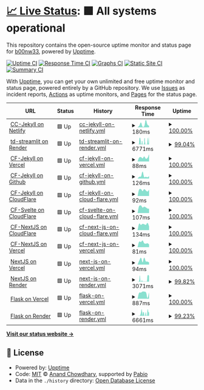 # [📈 Live Status](https://demo.upptime.js.org): <!--live status--> **🟩 All systems operational**

This repository contains the open-source uptime monitor and status page for [b00nw33](https://demo.upptime.js.org), powered by [Upptime](https://github.com/upptime/upptime).

[![Uptime CI](https://github.com/b00nw33/upptime/workflows/Uptime%20CI/badge.svg)](https://github.com/b00nw33/upptime/actions?query=workflow%3A%22Uptime+CI%22)
[![Response Time CI](https://github.com/b00nw33/upptime/workflows/Response%20Time%20CI/badge.svg)](https://github.com/b00nw33/upptime/actions?query=workflow%3A%22Response+Time+CI%22)
[![Graphs CI](https://github.com/b00nw33/upptime/workflows/Graphs%20CI/badge.svg)](https://github.com/b00nw33/upptime/actions?query=workflow%3A%22Graphs+CI%22)
[![Static Site CI](https://github.com/b00nw33/upptime/workflows/Static%20Site%20CI/badge.svg)](https://github.com/b00nw33/upptime/actions?query=workflow%3A%22Static+Site+CI%22)
[![Summary CI](https://github.com/b00nw33/upptime/workflows/Summary%20CI/badge.svg)](https://github.com/b00nw33/upptime/actions?query=workflow%3A%22Summary+CI%22)

With [Upptime](https://upptime.js.org), you can get your own unlimited and free uptime monitor and status page, powered entirely by a GitHub repository. We use [Issues](https://github.com/b00nw33/upptime/issues) as incident reports, [Actions](https://github.com/b00nw33/upptime/actions) as uptime monitors, and [Pages](https://demo.upptime.js.org) for the status page.

<!--start: status pages-->
<!-- This summary is generated by Upptime (https://github.com/upptime/upptime) -->
<!-- Do not edit this manually, your changes will be overwritten -->
<!-- prettier-ignore -->
| URL | Status | History | Response Time | Uptime |
| --- | ------ | ------- | ------------- | ------ |
| <img alt="" src="https://icons.duckduckgo.com/ip3/cc-jekyll.netlify.app.ico" height="13"> [CC-Jekyll on Netlify](https://cc-jekyll.netlify.app) | 🟩 Up | [cc-jekyll-on-netlify.yml](https://github.com/b00nw33/upptime/commits/HEAD/history/cc-jekyll-on-netlify.yml) | <details><summary><img alt="Response time graph" src="./graphs/cc-jekyll-on-netlify/response-time-week.png" height="20"> 180ms</summary><br><a href="https://demo.upptime.js.org/history/cc-jekyll-on-netlify"><img alt="Response time 143" src="https://img.shields.io/endpoint?url=https%3A%2F%2Fraw.githubusercontent.com%2Fb00nw33%2Fupptime%2FHEAD%2Fapi%2Fcc-jekyll-on-netlify%2Fresponse-time.json"></a><br><a href="https://demo.upptime.js.org/history/cc-jekyll-on-netlify"><img alt="24-hour response time 96" src="https://img.shields.io/endpoint?url=https%3A%2F%2Fraw.githubusercontent.com%2Fb00nw33%2Fupptime%2FHEAD%2Fapi%2Fcc-jekyll-on-netlify%2Fresponse-time-day.json"></a><br><a href="https://demo.upptime.js.org/history/cc-jekyll-on-netlify"><img alt="7-day response time 180" src="https://img.shields.io/endpoint?url=https%3A%2F%2Fraw.githubusercontent.com%2Fb00nw33%2Fupptime%2FHEAD%2Fapi%2Fcc-jekyll-on-netlify%2Fresponse-time-week.json"></a><br><a href="https://demo.upptime.js.org/history/cc-jekyll-on-netlify"><img alt="30-day response time 143" src="https://img.shields.io/endpoint?url=https%3A%2F%2Fraw.githubusercontent.com%2Fb00nw33%2Fupptime%2FHEAD%2Fapi%2Fcc-jekyll-on-netlify%2Fresponse-time-month.json"></a><br><a href="https://demo.upptime.js.org/history/cc-jekyll-on-netlify"><img alt="1-year response time 143" src="https://img.shields.io/endpoint?url=https%3A%2F%2Fraw.githubusercontent.com%2Fb00nw33%2Fupptime%2FHEAD%2Fapi%2Fcc-jekyll-on-netlify%2Fresponse-time-year.json"></a></details> | <details><summary><a href="https://demo.upptime.js.org/history/cc-jekyll-on-netlify">100.00%</a></summary><a href="https://demo.upptime.js.org/history/cc-jekyll-on-netlify"><img alt="All-time uptime 100.00%" src="https://img.shields.io/endpoint?url=https%3A%2F%2Fraw.githubusercontent.com%2Fb00nw33%2Fupptime%2FHEAD%2Fapi%2Fcc-jekyll-on-netlify%2Fuptime.json"></a><br><a href="https://demo.upptime.js.org/history/cc-jekyll-on-netlify"><img alt="24-hour uptime 100.00%" src="https://img.shields.io/endpoint?url=https%3A%2F%2Fraw.githubusercontent.com%2Fb00nw33%2Fupptime%2FHEAD%2Fapi%2Fcc-jekyll-on-netlify%2Fuptime-day.json"></a><br><a href="https://demo.upptime.js.org/history/cc-jekyll-on-netlify"><img alt="7-day uptime 100.00%" src="https://img.shields.io/endpoint?url=https%3A%2F%2Fraw.githubusercontent.com%2Fb00nw33%2Fupptime%2FHEAD%2Fapi%2Fcc-jekyll-on-netlify%2Fuptime-week.json"></a><br><a href="https://demo.upptime.js.org/history/cc-jekyll-on-netlify"><img alt="30-day uptime 100.00%" src="https://img.shields.io/endpoint?url=https%3A%2F%2Fraw.githubusercontent.com%2Fb00nw33%2Fupptime%2FHEAD%2Fapi%2Fcc-jekyll-on-netlify%2Fuptime-month.json"></a><br><a href="https://demo.upptime.js.org/history/cc-jekyll-on-netlify"><img alt="1-year uptime 100.00%" src="https://img.shields.io/endpoint?url=https%3A%2F%2Fraw.githubusercontent.com%2Fb00nw33%2Fupptime%2FHEAD%2Fapi%2Fcc-jekyll-on-netlify%2Fuptime-year.json"></a></details>
| <img alt="" src="https://icons.duckduckgo.com/ip3/td-streamlit.onrender.com.ico" height="13"> [td-streamlit on Render](https://td-streamlit.onrender.com) | 🟩 Up | [td-streamlit-on-render.yml](https://github.com/b00nw33/upptime/commits/HEAD/history/td-streamlit-on-render.yml) | <details><summary><img alt="Response time graph" src="./graphs/td-streamlit-on-render/response-time-week.png" height="20"> 6771ms</summary><br><a href="https://demo.upptime.js.org/history/td-streamlit-on-render"><img alt="Response time 3672" src="https://img.shields.io/endpoint?url=https%3A%2F%2Fraw.githubusercontent.com%2Fb00nw33%2Fupptime%2FHEAD%2Fapi%2Ftd-streamlit-on-render%2Fresponse-time.json"></a><br><a href="https://demo.upptime.js.org/history/td-streamlit-on-render"><img alt="24-hour response time 12135" src="https://img.shields.io/endpoint?url=https%3A%2F%2Fraw.githubusercontent.com%2Fb00nw33%2Fupptime%2FHEAD%2Fapi%2Ftd-streamlit-on-render%2Fresponse-time-day.json"></a><br><a href="https://demo.upptime.js.org/history/td-streamlit-on-render"><img alt="7-day response time 6771" src="https://img.shields.io/endpoint?url=https%3A%2F%2Fraw.githubusercontent.com%2Fb00nw33%2Fupptime%2FHEAD%2Fapi%2Ftd-streamlit-on-render%2Fresponse-time-week.json"></a><br><a href="https://demo.upptime.js.org/history/td-streamlit-on-render"><img alt="30-day response time 4167" src="https://img.shields.io/endpoint?url=https%3A%2F%2Fraw.githubusercontent.com%2Fb00nw33%2Fupptime%2FHEAD%2Fapi%2Ftd-streamlit-on-render%2Fresponse-time-month.json"></a><br><a href="https://demo.upptime.js.org/history/td-streamlit-on-render"><img alt="1-year response time 3672" src="https://img.shields.io/endpoint?url=https%3A%2F%2Fraw.githubusercontent.com%2Fb00nw33%2Fupptime%2FHEAD%2Fapi%2Ftd-streamlit-on-render%2Fresponse-time-year.json"></a></details> | <details><summary><a href="https://demo.upptime.js.org/history/td-streamlit-on-render">99.04%</a></summary><a href="https://demo.upptime.js.org/history/td-streamlit-on-render"><img alt="All-time uptime 52.07%" src="https://img.shields.io/endpoint?url=https%3A%2F%2Fraw.githubusercontent.com%2Fb00nw33%2Fupptime%2FHEAD%2Fapi%2Ftd-streamlit-on-render%2Fuptime.json"></a><br><a href="https://demo.upptime.js.org/history/td-streamlit-on-render"><img alt="24-hour uptime 100.00%" src="https://img.shields.io/endpoint?url=https%3A%2F%2Fraw.githubusercontent.com%2Fb00nw33%2Fupptime%2FHEAD%2Fapi%2Ftd-streamlit-on-render%2Fuptime-day.json"></a><br><a href="https://demo.upptime.js.org/history/td-streamlit-on-render"><img alt="7-day uptime 99.04%" src="https://img.shields.io/endpoint?url=https%3A%2F%2Fraw.githubusercontent.com%2Fb00nw33%2Fupptime%2FHEAD%2Fapi%2Ftd-streamlit-on-render%2Fuptime-week.json"></a><br><a href="https://demo.upptime.js.org/history/td-streamlit-on-render"><img alt="30-day uptime 45.02%" src="https://img.shields.io/endpoint?url=https%3A%2F%2Fraw.githubusercontent.com%2Fb00nw33%2Fupptime%2FHEAD%2Fapi%2Ftd-streamlit-on-render%2Fuptime-month.json"></a><br><a href="https://demo.upptime.js.org/history/td-streamlit-on-render"><img alt="1-year uptime 52.07%" src="https://img.shields.io/endpoint?url=https%3A%2F%2Fraw.githubusercontent.com%2Fb00nw33%2Fupptime%2FHEAD%2Fapi%2Ftd-streamlit-on-render%2Fuptime-year.json"></a></details>
| <img alt="" src="https://icons.duckduckgo.com/ip3/cf-jekyll.vercel.app.ico" height="13"> [CF-Jekyll on Vercel](https://cf-jekyll.vercel.app) | 🟩 Up | [cf-jekyll-on-vercel.yml](https://github.com/b00nw33/upptime/commits/HEAD/history/cf-jekyll-on-vercel.yml) | <details><summary><img alt="Response time graph" src="./graphs/cf-jekyll-on-vercel/response-time-week.png" height="20"> 88ms</summary><br><a href="https://demo.upptime.js.org/history/cf-jekyll-on-vercel"><img alt="Response time 125" src="https://img.shields.io/endpoint?url=https%3A%2F%2Fraw.githubusercontent.com%2Fb00nw33%2Fupptime%2FHEAD%2Fapi%2Fcf-jekyll-on-vercel%2Fresponse-time.json"></a><br><a href="https://demo.upptime.js.org/history/cf-jekyll-on-vercel"><img alt="24-hour response time 149" src="https://img.shields.io/endpoint?url=https%3A%2F%2Fraw.githubusercontent.com%2Fb00nw33%2Fupptime%2FHEAD%2Fapi%2Fcf-jekyll-on-vercel%2Fresponse-time-day.json"></a><br><a href="https://demo.upptime.js.org/history/cf-jekyll-on-vercel"><img alt="7-day response time 88" src="https://img.shields.io/endpoint?url=https%3A%2F%2Fraw.githubusercontent.com%2Fb00nw33%2Fupptime%2FHEAD%2Fapi%2Fcf-jekyll-on-vercel%2Fresponse-time-week.json"></a><br><a href="https://demo.upptime.js.org/history/cf-jekyll-on-vercel"><img alt="30-day response time 119" src="https://img.shields.io/endpoint?url=https%3A%2F%2Fraw.githubusercontent.com%2Fb00nw33%2Fupptime%2FHEAD%2Fapi%2Fcf-jekyll-on-vercel%2Fresponse-time-month.json"></a><br><a href="https://demo.upptime.js.org/history/cf-jekyll-on-vercel"><img alt="1-year response time 125" src="https://img.shields.io/endpoint?url=https%3A%2F%2Fraw.githubusercontent.com%2Fb00nw33%2Fupptime%2FHEAD%2Fapi%2Fcf-jekyll-on-vercel%2Fresponse-time-year.json"></a></details> | <details><summary><a href="https://demo.upptime.js.org/history/cf-jekyll-on-vercel">100.00%</a></summary><a href="https://demo.upptime.js.org/history/cf-jekyll-on-vercel"><img alt="All-time uptime 100.00%" src="https://img.shields.io/endpoint?url=https%3A%2F%2Fraw.githubusercontent.com%2Fb00nw33%2Fupptime%2FHEAD%2Fapi%2Fcf-jekyll-on-vercel%2Fuptime.json"></a><br><a href="https://demo.upptime.js.org/history/cf-jekyll-on-vercel"><img alt="24-hour uptime 100.00%" src="https://img.shields.io/endpoint?url=https%3A%2F%2Fraw.githubusercontent.com%2Fb00nw33%2Fupptime%2FHEAD%2Fapi%2Fcf-jekyll-on-vercel%2Fuptime-day.json"></a><br><a href="https://demo.upptime.js.org/history/cf-jekyll-on-vercel"><img alt="7-day uptime 100.00%" src="https://img.shields.io/endpoint?url=https%3A%2F%2Fraw.githubusercontent.com%2Fb00nw33%2Fupptime%2FHEAD%2Fapi%2Fcf-jekyll-on-vercel%2Fuptime-week.json"></a><br><a href="https://demo.upptime.js.org/history/cf-jekyll-on-vercel"><img alt="30-day uptime 100.00%" src="https://img.shields.io/endpoint?url=https%3A%2F%2Fraw.githubusercontent.com%2Fb00nw33%2Fupptime%2FHEAD%2Fapi%2Fcf-jekyll-on-vercel%2Fuptime-month.json"></a><br><a href="https://demo.upptime.js.org/history/cf-jekyll-on-vercel"><img alt="1-year uptime 100.00%" src="https://img.shields.io/endpoint?url=https%3A%2F%2Fraw.githubusercontent.com%2Fb00nw33%2Fupptime%2FHEAD%2Fapi%2Fcf-jekyll-on-vercel%2Fuptime-year.json"></a></details>
| <img alt="" src="https://icons.duckduckgo.com/ip3/b00nw33.github.io.ico" height="13"> [CF-Jekyll on Github](https://b00nw33.github.io/cf-jekyll) | 🟩 Up | [cf-jekyll-on-github.yml](https://github.com/b00nw33/upptime/commits/HEAD/history/cf-jekyll-on-github.yml) | <details><summary><img alt="Response time graph" src="./graphs/cf-jekyll-on-github/response-time-week.png" height="20"> 126ms</summary><br><a href="https://demo.upptime.js.org/history/cf-jekyll-on-github"><img alt="Response time 135" src="https://img.shields.io/endpoint?url=https%3A%2F%2Fraw.githubusercontent.com%2Fb00nw33%2Fupptime%2FHEAD%2Fapi%2Fcf-jekyll-on-github%2Fresponse-time.json"></a><br><a href="https://demo.upptime.js.org/history/cf-jekyll-on-github"><img alt="24-hour response time 119" src="https://img.shields.io/endpoint?url=https%3A%2F%2Fraw.githubusercontent.com%2Fb00nw33%2Fupptime%2FHEAD%2Fapi%2Fcf-jekyll-on-github%2Fresponse-time-day.json"></a><br><a href="https://demo.upptime.js.org/history/cf-jekyll-on-github"><img alt="7-day response time 126" src="https://img.shields.io/endpoint?url=https%3A%2F%2Fraw.githubusercontent.com%2Fb00nw33%2Fupptime%2FHEAD%2Fapi%2Fcf-jekyll-on-github%2Fresponse-time-week.json"></a><br><a href="https://demo.upptime.js.org/history/cf-jekyll-on-github"><img alt="30-day response time 143" src="https://img.shields.io/endpoint?url=https%3A%2F%2Fraw.githubusercontent.com%2Fb00nw33%2Fupptime%2FHEAD%2Fapi%2Fcf-jekyll-on-github%2Fresponse-time-month.json"></a><br><a href="https://demo.upptime.js.org/history/cf-jekyll-on-github"><img alt="1-year response time 135" src="https://img.shields.io/endpoint?url=https%3A%2F%2Fraw.githubusercontent.com%2Fb00nw33%2Fupptime%2FHEAD%2Fapi%2Fcf-jekyll-on-github%2Fresponse-time-year.json"></a></details> | <details><summary><a href="https://demo.upptime.js.org/history/cf-jekyll-on-github">100.00%</a></summary><a href="https://demo.upptime.js.org/history/cf-jekyll-on-github"><img alt="All-time uptime 100.00%" src="https://img.shields.io/endpoint?url=https%3A%2F%2Fraw.githubusercontent.com%2Fb00nw33%2Fupptime%2FHEAD%2Fapi%2Fcf-jekyll-on-github%2Fuptime.json"></a><br><a href="https://demo.upptime.js.org/history/cf-jekyll-on-github"><img alt="24-hour uptime 100.00%" src="https://img.shields.io/endpoint?url=https%3A%2F%2Fraw.githubusercontent.com%2Fb00nw33%2Fupptime%2FHEAD%2Fapi%2Fcf-jekyll-on-github%2Fuptime-day.json"></a><br><a href="https://demo.upptime.js.org/history/cf-jekyll-on-github"><img alt="7-day uptime 100.00%" src="https://img.shields.io/endpoint?url=https%3A%2F%2Fraw.githubusercontent.com%2Fb00nw33%2Fupptime%2FHEAD%2Fapi%2Fcf-jekyll-on-github%2Fuptime-week.json"></a><br><a href="https://demo.upptime.js.org/history/cf-jekyll-on-github"><img alt="30-day uptime 100.00%" src="https://img.shields.io/endpoint?url=https%3A%2F%2Fraw.githubusercontent.com%2Fb00nw33%2Fupptime%2FHEAD%2Fapi%2Fcf-jekyll-on-github%2Fuptime-month.json"></a><br><a href="https://demo.upptime.js.org/history/cf-jekyll-on-github"><img alt="1-year uptime 100.00%" src="https://img.shields.io/endpoint?url=https%3A%2F%2Fraw.githubusercontent.com%2Fb00nw33%2Fupptime%2FHEAD%2Fapi%2Fcf-jekyll-on-github%2Fuptime-year.json"></a></details>
| <img alt="" src="https://icons.duckduckgo.com/ip3/cf-jekyll.pages.dev.ico" height="13"> [CF-Jekyll on CloudFlare](https://cf-jekyll.pages.dev) | 🟩 Up | [cf-jekyll-on-cloud-flare.yml](https://github.com/b00nw33/upptime/commits/HEAD/history/cf-jekyll-on-cloud-flare.yml) | <details><summary><img alt="Response time graph" src="./graphs/cf-jekyll-on-cloud-flare/response-time-week.png" height="20"> 92ms</summary><br><a href="https://demo.upptime.js.org/history/cf-jekyll-on-cloud-flare"><img alt="Response time 116" src="https://img.shields.io/endpoint?url=https%3A%2F%2Fraw.githubusercontent.com%2Fb00nw33%2Fupptime%2FHEAD%2Fapi%2Fcf-jekyll-on-cloud-flare%2Fresponse-time.json"></a><br><a href="https://demo.upptime.js.org/history/cf-jekyll-on-cloud-flare"><img alt="24-hour response time 96" src="https://img.shields.io/endpoint?url=https%3A%2F%2Fraw.githubusercontent.com%2Fb00nw33%2Fupptime%2FHEAD%2Fapi%2Fcf-jekyll-on-cloud-flare%2Fresponse-time-day.json"></a><br><a href="https://demo.upptime.js.org/history/cf-jekyll-on-cloud-flare"><img alt="7-day response time 92" src="https://img.shields.io/endpoint?url=https%3A%2F%2Fraw.githubusercontent.com%2Fb00nw33%2Fupptime%2FHEAD%2Fapi%2Fcf-jekyll-on-cloud-flare%2Fresponse-time-week.json"></a><br><a href="https://demo.upptime.js.org/history/cf-jekyll-on-cloud-flare"><img alt="30-day response time 107" src="https://img.shields.io/endpoint?url=https%3A%2F%2Fraw.githubusercontent.com%2Fb00nw33%2Fupptime%2FHEAD%2Fapi%2Fcf-jekyll-on-cloud-flare%2Fresponse-time-month.json"></a><br><a href="https://demo.upptime.js.org/history/cf-jekyll-on-cloud-flare"><img alt="1-year response time 116" src="https://img.shields.io/endpoint?url=https%3A%2F%2Fraw.githubusercontent.com%2Fb00nw33%2Fupptime%2FHEAD%2Fapi%2Fcf-jekyll-on-cloud-flare%2Fresponse-time-year.json"></a></details> | <details><summary><a href="https://demo.upptime.js.org/history/cf-jekyll-on-cloud-flare">100.00%</a></summary><a href="https://demo.upptime.js.org/history/cf-jekyll-on-cloud-flare"><img alt="All-time uptime 100.00%" src="https://img.shields.io/endpoint?url=https%3A%2F%2Fraw.githubusercontent.com%2Fb00nw33%2Fupptime%2FHEAD%2Fapi%2Fcf-jekyll-on-cloud-flare%2Fuptime.json"></a><br><a href="https://demo.upptime.js.org/history/cf-jekyll-on-cloud-flare"><img alt="24-hour uptime 100.00%" src="https://img.shields.io/endpoint?url=https%3A%2F%2Fraw.githubusercontent.com%2Fb00nw33%2Fupptime%2FHEAD%2Fapi%2Fcf-jekyll-on-cloud-flare%2Fuptime-day.json"></a><br><a href="https://demo.upptime.js.org/history/cf-jekyll-on-cloud-flare"><img alt="7-day uptime 100.00%" src="https://img.shields.io/endpoint?url=https%3A%2F%2Fraw.githubusercontent.com%2Fb00nw33%2Fupptime%2FHEAD%2Fapi%2Fcf-jekyll-on-cloud-flare%2Fuptime-week.json"></a><br><a href="https://demo.upptime.js.org/history/cf-jekyll-on-cloud-flare"><img alt="30-day uptime 100.00%" src="https://img.shields.io/endpoint?url=https%3A%2F%2Fraw.githubusercontent.com%2Fb00nw33%2Fupptime%2FHEAD%2Fapi%2Fcf-jekyll-on-cloud-flare%2Fuptime-month.json"></a><br><a href="https://demo.upptime.js.org/history/cf-jekyll-on-cloud-flare"><img alt="1-year uptime 100.00%" src="https://img.shields.io/endpoint?url=https%3A%2F%2Fraw.githubusercontent.com%2Fb00nw33%2Fupptime%2FHEAD%2Fapi%2Fcf-jekyll-on-cloud-flare%2Fuptime-year.json"></a></details>
| <img alt="" src="https://icons.duckduckgo.com/ip3/cf-svelte-b98.pages.dev.ico" height="13"> [CF-Svelte on CloudFlare](https://cf-svelte-b98.pages.dev) | 🟩 Up | [cf-svelte-on-cloud-flare.yml](https://github.com/b00nw33/upptime/commits/HEAD/history/cf-svelte-on-cloud-flare.yml) | <details><summary><img alt="Response time graph" src="./graphs/cf-svelte-on-cloud-flare/response-time-week.png" height="20"> 107ms</summary><br><a href="https://demo.upptime.js.org/history/cf-svelte-on-cloud-flare"><img alt="Response time 109" src="https://img.shields.io/endpoint?url=https%3A%2F%2Fraw.githubusercontent.com%2Fb00nw33%2Fupptime%2FHEAD%2Fapi%2Fcf-svelte-on-cloud-flare%2Fresponse-time.json"></a><br><a href="https://demo.upptime.js.org/history/cf-svelte-on-cloud-flare"><img alt="24-hour response time 79" src="https://img.shields.io/endpoint?url=https%3A%2F%2Fraw.githubusercontent.com%2Fb00nw33%2Fupptime%2FHEAD%2Fapi%2Fcf-svelte-on-cloud-flare%2Fresponse-time-day.json"></a><br><a href="https://demo.upptime.js.org/history/cf-svelte-on-cloud-flare"><img alt="7-day response time 107" src="https://img.shields.io/endpoint?url=https%3A%2F%2Fraw.githubusercontent.com%2Fb00nw33%2Fupptime%2FHEAD%2Fapi%2Fcf-svelte-on-cloud-flare%2Fresponse-time-week.json"></a><br><a href="https://demo.upptime.js.org/history/cf-svelte-on-cloud-flare"><img alt="30-day response time 106" src="https://img.shields.io/endpoint?url=https%3A%2F%2Fraw.githubusercontent.com%2Fb00nw33%2Fupptime%2FHEAD%2Fapi%2Fcf-svelte-on-cloud-flare%2Fresponse-time-month.json"></a><br><a href="https://demo.upptime.js.org/history/cf-svelte-on-cloud-flare"><img alt="1-year response time 109" src="https://img.shields.io/endpoint?url=https%3A%2F%2Fraw.githubusercontent.com%2Fb00nw33%2Fupptime%2FHEAD%2Fapi%2Fcf-svelte-on-cloud-flare%2Fresponse-time-year.json"></a></details> | <details><summary><a href="https://demo.upptime.js.org/history/cf-svelte-on-cloud-flare">100.00%</a></summary><a href="https://demo.upptime.js.org/history/cf-svelte-on-cloud-flare"><img alt="All-time uptime 100.00%" src="https://img.shields.io/endpoint?url=https%3A%2F%2Fraw.githubusercontent.com%2Fb00nw33%2Fupptime%2FHEAD%2Fapi%2Fcf-svelte-on-cloud-flare%2Fuptime.json"></a><br><a href="https://demo.upptime.js.org/history/cf-svelte-on-cloud-flare"><img alt="24-hour uptime 100.00%" src="https://img.shields.io/endpoint?url=https%3A%2F%2Fraw.githubusercontent.com%2Fb00nw33%2Fupptime%2FHEAD%2Fapi%2Fcf-svelte-on-cloud-flare%2Fuptime-day.json"></a><br><a href="https://demo.upptime.js.org/history/cf-svelte-on-cloud-flare"><img alt="7-day uptime 100.00%" src="https://img.shields.io/endpoint?url=https%3A%2F%2Fraw.githubusercontent.com%2Fb00nw33%2Fupptime%2FHEAD%2Fapi%2Fcf-svelte-on-cloud-flare%2Fuptime-week.json"></a><br><a href="https://demo.upptime.js.org/history/cf-svelte-on-cloud-flare"><img alt="30-day uptime 100.00%" src="https://img.shields.io/endpoint?url=https%3A%2F%2Fraw.githubusercontent.com%2Fb00nw33%2Fupptime%2FHEAD%2Fapi%2Fcf-svelte-on-cloud-flare%2Fuptime-month.json"></a><br><a href="https://demo.upptime.js.org/history/cf-svelte-on-cloud-flare"><img alt="1-year uptime 100.00%" src="https://img.shields.io/endpoint?url=https%3A%2F%2Fraw.githubusercontent.com%2Fb00nw33%2Fupptime%2FHEAD%2Fapi%2Fcf-svelte-on-cloud-flare%2Fuptime-year.json"></a></details>
| <img alt="" src="https://icons.duckduckgo.com/ip3/cf-nextjs-014.pages.dev.ico" height="13"> [CF-NextJS on CloudFlare](https://cf-nextjs-014.pages.dev) | 🟩 Up | [cf-next-js-on-cloud-flare.yml](https://github.com/b00nw33/upptime/commits/HEAD/history/cf-next-js-on-cloud-flare.yml) | <details><summary><img alt="Response time graph" src="./graphs/cf-next-js-on-cloud-flare/response-time-week.png" height="20"> 134ms</summary><br><a href="https://demo.upptime.js.org/history/cf-next-js-on-cloud-flare"><img alt="Response time 163" src="https://img.shields.io/endpoint?url=https%3A%2F%2Fraw.githubusercontent.com%2Fb00nw33%2Fupptime%2FHEAD%2Fapi%2Fcf-next-js-on-cloud-flare%2Fresponse-time.json"></a><br><a href="https://demo.upptime.js.org/history/cf-next-js-on-cloud-flare"><img alt="24-hour response time 87" src="https://img.shields.io/endpoint?url=https%3A%2F%2Fraw.githubusercontent.com%2Fb00nw33%2Fupptime%2FHEAD%2Fapi%2Fcf-next-js-on-cloud-flare%2Fresponse-time-day.json"></a><br><a href="https://demo.upptime.js.org/history/cf-next-js-on-cloud-flare"><img alt="7-day response time 134" src="https://img.shields.io/endpoint?url=https%3A%2F%2Fraw.githubusercontent.com%2Fb00nw33%2Fupptime%2FHEAD%2Fapi%2Fcf-next-js-on-cloud-flare%2Fresponse-time-week.json"></a><br><a href="https://demo.upptime.js.org/history/cf-next-js-on-cloud-flare"><img alt="30-day response time 147" src="https://img.shields.io/endpoint?url=https%3A%2F%2Fraw.githubusercontent.com%2Fb00nw33%2Fupptime%2FHEAD%2Fapi%2Fcf-next-js-on-cloud-flare%2Fresponse-time-month.json"></a><br><a href="https://demo.upptime.js.org/history/cf-next-js-on-cloud-flare"><img alt="1-year response time 163" src="https://img.shields.io/endpoint?url=https%3A%2F%2Fraw.githubusercontent.com%2Fb00nw33%2Fupptime%2FHEAD%2Fapi%2Fcf-next-js-on-cloud-flare%2Fresponse-time-year.json"></a></details> | <details><summary><a href="https://demo.upptime.js.org/history/cf-next-js-on-cloud-flare">100.00%</a></summary><a href="https://demo.upptime.js.org/history/cf-next-js-on-cloud-flare"><img alt="All-time uptime 100.00%" src="https://img.shields.io/endpoint?url=https%3A%2F%2Fraw.githubusercontent.com%2Fb00nw33%2Fupptime%2FHEAD%2Fapi%2Fcf-next-js-on-cloud-flare%2Fuptime.json"></a><br><a href="https://demo.upptime.js.org/history/cf-next-js-on-cloud-flare"><img alt="24-hour uptime 100.00%" src="https://img.shields.io/endpoint?url=https%3A%2F%2Fraw.githubusercontent.com%2Fb00nw33%2Fupptime%2FHEAD%2Fapi%2Fcf-next-js-on-cloud-flare%2Fuptime-day.json"></a><br><a href="https://demo.upptime.js.org/history/cf-next-js-on-cloud-flare"><img alt="7-day uptime 100.00%" src="https://img.shields.io/endpoint?url=https%3A%2F%2Fraw.githubusercontent.com%2Fb00nw33%2Fupptime%2FHEAD%2Fapi%2Fcf-next-js-on-cloud-flare%2Fuptime-week.json"></a><br><a href="https://demo.upptime.js.org/history/cf-next-js-on-cloud-flare"><img alt="30-day uptime 100.00%" src="https://img.shields.io/endpoint?url=https%3A%2F%2Fraw.githubusercontent.com%2Fb00nw33%2Fupptime%2FHEAD%2Fapi%2Fcf-next-js-on-cloud-flare%2Fuptime-month.json"></a><br><a href="https://demo.upptime.js.org/history/cf-next-js-on-cloud-flare"><img alt="1-year uptime 100.00%" src="https://img.shields.io/endpoint?url=https%3A%2F%2Fraw.githubusercontent.com%2Fb00nw33%2Fupptime%2FHEAD%2Fapi%2Fcf-next-js-on-cloud-flare%2Fuptime-year.json"></a></details>
| <img alt="" src="https://icons.duckduckgo.com/ip3/cf-nextjs.vercel.app.ico" height="13"> [CF-NextJS on Vercel](https://cf-nextjs.vercel.app) | 🟩 Up | [cf-next-js-on-vercel.yml](https://github.com/b00nw33/upptime/commits/HEAD/history/cf-next-js-on-vercel.yml) | <details><summary><img alt="Response time graph" src="./graphs/cf-next-js-on-vercel/response-time-week.png" height="20"> 81ms</summary><br><a href="https://demo.upptime.js.org/history/cf-next-js-on-vercel"><img alt="Response time 120" src="https://img.shields.io/endpoint?url=https%3A%2F%2Fraw.githubusercontent.com%2Fb00nw33%2Fupptime%2FHEAD%2Fapi%2Fcf-next-js-on-vercel%2Fresponse-time.json"></a><br><a href="https://demo.upptime.js.org/history/cf-next-js-on-vercel"><img alt="24-hour response time 49" src="https://img.shields.io/endpoint?url=https%3A%2F%2Fraw.githubusercontent.com%2Fb00nw33%2Fupptime%2FHEAD%2Fapi%2Fcf-next-js-on-vercel%2Fresponse-time-day.json"></a><br><a href="https://demo.upptime.js.org/history/cf-next-js-on-vercel"><img alt="7-day response time 81" src="https://img.shields.io/endpoint?url=https%3A%2F%2Fraw.githubusercontent.com%2Fb00nw33%2Fupptime%2FHEAD%2Fapi%2Fcf-next-js-on-vercel%2Fresponse-time-week.json"></a><br><a href="https://demo.upptime.js.org/history/cf-next-js-on-vercel"><img alt="30-day response time 104" src="https://img.shields.io/endpoint?url=https%3A%2F%2Fraw.githubusercontent.com%2Fb00nw33%2Fupptime%2FHEAD%2Fapi%2Fcf-next-js-on-vercel%2Fresponse-time-month.json"></a><br><a href="https://demo.upptime.js.org/history/cf-next-js-on-vercel"><img alt="1-year response time 120" src="https://img.shields.io/endpoint?url=https%3A%2F%2Fraw.githubusercontent.com%2Fb00nw33%2Fupptime%2FHEAD%2Fapi%2Fcf-next-js-on-vercel%2Fresponse-time-year.json"></a></details> | <details><summary><a href="https://demo.upptime.js.org/history/cf-next-js-on-vercel">100.00%</a></summary><a href="https://demo.upptime.js.org/history/cf-next-js-on-vercel"><img alt="All-time uptime 100.00%" src="https://img.shields.io/endpoint?url=https%3A%2F%2Fraw.githubusercontent.com%2Fb00nw33%2Fupptime%2FHEAD%2Fapi%2Fcf-next-js-on-vercel%2Fuptime.json"></a><br><a href="https://demo.upptime.js.org/history/cf-next-js-on-vercel"><img alt="24-hour uptime 100.00%" src="https://img.shields.io/endpoint?url=https%3A%2F%2Fraw.githubusercontent.com%2Fb00nw33%2Fupptime%2FHEAD%2Fapi%2Fcf-next-js-on-vercel%2Fuptime-day.json"></a><br><a href="https://demo.upptime.js.org/history/cf-next-js-on-vercel"><img alt="7-day uptime 100.00%" src="https://img.shields.io/endpoint?url=https%3A%2F%2Fraw.githubusercontent.com%2Fb00nw33%2Fupptime%2FHEAD%2Fapi%2Fcf-next-js-on-vercel%2Fuptime-week.json"></a><br><a href="https://demo.upptime.js.org/history/cf-next-js-on-vercel"><img alt="30-day uptime 100.00%" src="https://img.shields.io/endpoint?url=https%3A%2F%2Fraw.githubusercontent.com%2Fb00nw33%2Fupptime%2FHEAD%2Fapi%2Fcf-next-js-on-vercel%2Fuptime-month.json"></a><br><a href="https://demo.upptime.js.org/history/cf-next-js-on-vercel"><img alt="1-year uptime 100.00%" src="https://img.shields.io/endpoint?url=https%3A%2F%2Fraw.githubusercontent.com%2Fb00nw33%2Fupptime%2FHEAD%2Fapi%2Fcf-next-js-on-vercel%2Fuptime-year.json"></a></details>
| <img alt="" src="https://icons.duckduckgo.com/ip3/td-nextjs.vercel.app.ico" height="13"> [NextJS on Vercel](https://td-nextjs.vercel.app) | 🟩 Up | [next-js-on-vercel.yml](https://github.com/b00nw33/upptime/commits/HEAD/history/next-js-on-vercel.yml) | <details><summary><img alt="Response time graph" src="./graphs/next-js-on-vercel/response-time-week.png" height="20"> 94ms</summary><br><a href="https://demo.upptime.js.org/history/next-js-on-vercel"><img alt="Response time 129" src="https://img.shields.io/endpoint?url=https%3A%2F%2Fraw.githubusercontent.com%2Fb00nw33%2Fupptime%2FHEAD%2Fapi%2Fnext-js-on-vercel%2Fresponse-time.json"></a><br><a href="https://demo.upptime.js.org/history/next-js-on-vercel"><img alt="24-hour response time 52" src="https://img.shields.io/endpoint?url=https%3A%2F%2Fraw.githubusercontent.com%2Fb00nw33%2Fupptime%2FHEAD%2Fapi%2Fnext-js-on-vercel%2Fresponse-time-day.json"></a><br><a href="https://demo.upptime.js.org/history/next-js-on-vercel"><img alt="7-day response time 94" src="https://img.shields.io/endpoint?url=https%3A%2F%2Fraw.githubusercontent.com%2Fb00nw33%2Fupptime%2FHEAD%2Fapi%2Fnext-js-on-vercel%2Fresponse-time-week.json"></a><br><a href="https://demo.upptime.js.org/history/next-js-on-vercel"><img alt="30-day response time 190" src="https://img.shields.io/endpoint?url=https%3A%2F%2Fraw.githubusercontent.com%2Fb00nw33%2Fupptime%2FHEAD%2Fapi%2Fnext-js-on-vercel%2Fresponse-time-month.json"></a><br><a href="https://demo.upptime.js.org/history/next-js-on-vercel"><img alt="1-year response time 129" src="https://img.shields.io/endpoint?url=https%3A%2F%2Fraw.githubusercontent.com%2Fb00nw33%2Fupptime%2FHEAD%2Fapi%2Fnext-js-on-vercel%2Fresponse-time-year.json"></a></details> | <details><summary><a href="https://demo.upptime.js.org/history/next-js-on-vercel">100.00%</a></summary><a href="https://demo.upptime.js.org/history/next-js-on-vercel"><img alt="All-time uptime 100.00%" src="https://img.shields.io/endpoint?url=https%3A%2F%2Fraw.githubusercontent.com%2Fb00nw33%2Fupptime%2FHEAD%2Fapi%2Fnext-js-on-vercel%2Fuptime.json"></a><br><a href="https://demo.upptime.js.org/history/next-js-on-vercel"><img alt="24-hour uptime 100.00%" src="https://img.shields.io/endpoint?url=https%3A%2F%2Fraw.githubusercontent.com%2Fb00nw33%2Fupptime%2FHEAD%2Fapi%2Fnext-js-on-vercel%2Fuptime-day.json"></a><br><a href="https://demo.upptime.js.org/history/next-js-on-vercel"><img alt="7-day uptime 100.00%" src="https://img.shields.io/endpoint?url=https%3A%2F%2Fraw.githubusercontent.com%2Fb00nw33%2Fupptime%2FHEAD%2Fapi%2Fnext-js-on-vercel%2Fuptime-week.json"></a><br><a href="https://demo.upptime.js.org/history/next-js-on-vercel"><img alt="30-day uptime 100.00%" src="https://img.shields.io/endpoint?url=https%3A%2F%2Fraw.githubusercontent.com%2Fb00nw33%2Fupptime%2FHEAD%2Fapi%2Fnext-js-on-vercel%2Fuptime-month.json"></a><br><a href="https://demo.upptime.js.org/history/next-js-on-vercel"><img alt="1-year uptime 100.00%" src="https://img.shields.io/endpoint?url=https%3A%2F%2Fraw.githubusercontent.com%2Fb00nw33%2Fupptime%2FHEAD%2Fapi%2Fnext-js-on-vercel%2Fuptime-year.json"></a></details>
| <img alt="" src="https://icons.duckduckgo.com/ip3/td-nextjs.onrender.com.ico" height="13"> [NextJS on Render](https://td-nextjs.onrender.com) | 🟩 Up | [next-js-on-render.yml](https://github.com/b00nw33/upptime/commits/HEAD/history/next-js-on-render.yml) | <details><summary><img alt="Response time graph" src="./graphs/next-js-on-render/response-time-week.png" height="20"> 3071ms</summary><br><a href="https://demo.upptime.js.org/history/next-js-on-render"><img alt="Response time 2025" src="https://img.shields.io/endpoint?url=https%3A%2F%2Fraw.githubusercontent.com%2Fb00nw33%2Fupptime%2FHEAD%2Fapi%2Fnext-js-on-render%2Fresponse-time.json"></a><br><a href="https://demo.upptime.js.org/history/next-js-on-render"><img alt="24-hour response time 10109" src="https://img.shields.io/endpoint?url=https%3A%2F%2Fraw.githubusercontent.com%2Fb00nw33%2Fupptime%2FHEAD%2Fapi%2Fnext-js-on-render%2Fresponse-time-day.json"></a><br><a href="https://demo.upptime.js.org/history/next-js-on-render"><img alt="7-day response time 3071" src="https://img.shields.io/endpoint?url=https%3A%2F%2Fraw.githubusercontent.com%2Fb00nw33%2Fupptime%2FHEAD%2Fapi%2Fnext-js-on-render%2Fresponse-time-week.json"></a><br><a href="https://demo.upptime.js.org/history/next-js-on-render"><img alt="30-day response time 1954" src="https://img.shields.io/endpoint?url=https%3A%2F%2Fraw.githubusercontent.com%2Fb00nw33%2Fupptime%2FHEAD%2Fapi%2Fnext-js-on-render%2Fresponse-time-month.json"></a><br><a href="https://demo.upptime.js.org/history/next-js-on-render"><img alt="1-year response time 2025" src="https://img.shields.io/endpoint?url=https%3A%2F%2Fraw.githubusercontent.com%2Fb00nw33%2Fupptime%2FHEAD%2Fapi%2Fnext-js-on-render%2Fresponse-time-year.json"></a></details> | <details><summary><a href="https://demo.upptime.js.org/history/next-js-on-render">99.82%</a></summary><a href="https://demo.upptime.js.org/history/next-js-on-render"><img alt="All-time uptime 56.91%" src="https://img.shields.io/endpoint?url=https%3A%2F%2Fraw.githubusercontent.com%2Fb00nw33%2Fupptime%2FHEAD%2Fapi%2Fnext-js-on-render%2Fuptime.json"></a><br><a href="https://demo.upptime.js.org/history/next-js-on-render"><img alt="24-hour uptime 100.00%" src="https://img.shields.io/endpoint?url=https%3A%2F%2Fraw.githubusercontent.com%2Fb00nw33%2Fupptime%2FHEAD%2Fapi%2Fnext-js-on-render%2Fuptime-day.json"></a><br><a href="https://demo.upptime.js.org/history/next-js-on-render"><img alt="7-day uptime 99.82%" src="https://img.shields.io/endpoint?url=https%3A%2F%2Fraw.githubusercontent.com%2Fb00nw33%2Fupptime%2FHEAD%2Fapi%2Fnext-js-on-render%2Fuptime-week.json"></a><br><a href="https://demo.upptime.js.org/history/next-js-on-render"><img alt="30-day uptime 45.21%" src="https://img.shields.io/endpoint?url=https%3A%2F%2Fraw.githubusercontent.com%2Fb00nw33%2Fupptime%2FHEAD%2Fapi%2Fnext-js-on-render%2Fuptime-month.json"></a><br><a href="https://demo.upptime.js.org/history/next-js-on-render"><img alt="1-year uptime 56.91%" src="https://img.shields.io/endpoint?url=https%3A%2F%2Fraw.githubusercontent.com%2Fb00nw33%2Fupptime%2FHEAD%2Fapi%2Fnext-js-on-render%2Fuptime-year.json"></a></details>
| <img alt="" src="https://icons.duckduckgo.com/ip3/td-flask.vercel.app.ico" height="13"> [Flask on Vercel](https://td-flask.vercel.app) | 🟩 Up | [flask-on-vercel.yml](https://github.com/b00nw33/upptime/commits/HEAD/history/flask-on-vercel.yml) | <details><summary><img alt="Response time graph" src="./graphs/flask-on-vercel/response-time-week.png" height="20"> 887ms</summary><br><a href="https://demo.upptime.js.org/history/flask-on-vercel"><img alt="Response time 986" src="https://img.shields.io/endpoint?url=https%3A%2F%2Fraw.githubusercontent.com%2Fb00nw33%2Fupptime%2FHEAD%2Fapi%2Fflask-on-vercel%2Fresponse-time.json"></a><br><a href="https://demo.upptime.js.org/history/flask-on-vercel"><img alt="24-hour response time 949" src="https://img.shields.io/endpoint?url=https%3A%2F%2Fraw.githubusercontent.com%2Fb00nw33%2Fupptime%2FHEAD%2Fapi%2Fflask-on-vercel%2Fresponse-time-day.json"></a><br><a href="https://demo.upptime.js.org/history/flask-on-vercel"><img alt="7-day response time 887" src="https://img.shields.io/endpoint?url=https%3A%2F%2Fraw.githubusercontent.com%2Fb00nw33%2Fupptime%2FHEAD%2Fapi%2Fflask-on-vercel%2Fresponse-time-week.json"></a><br><a href="https://demo.upptime.js.org/history/flask-on-vercel"><img alt="30-day response time 841" src="https://img.shields.io/endpoint?url=https%3A%2F%2Fraw.githubusercontent.com%2Fb00nw33%2Fupptime%2FHEAD%2Fapi%2Fflask-on-vercel%2Fresponse-time-month.json"></a><br><a href="https://demo.upptime.js.org/history/flask-on-vercel"><img alt="1-year response time 986" src="https://img.shields.io/endpoint?url=https%3A%2F%2Fraw.githubusercontent.com%2Fb00nw33%2Fupptime%2FHEAD%2Fapi%2Fflask-on-vercel%2Fresponse-time-year.json"></a></details> | <details><summary><a href="https://demo.upptime.js.org/history/flask-on-vercel">100.00%</a></summary><a href="https://demo.upptime.js.org/history/flask-on-vercel"><img alt="All-time uptime 100.00%" src="https://img.shields.io/endpoint?url=https%3A%2F%2Fraw.githubusercontent.com%2Fb00nw33%2Fupptime%2FHEAD%2Fapi%2Fflask-on-vercel%2Fuptime.json"></a><br><a href="https://demo.upptime.js.org/history/flask-on-vercel"><img alt="24-hour uptime 100.00%" src="https://img.shields.io/endpoint?url=https%3A%2F%2Fraw.githubusercontent.com%2Fb00nw33%2Fupptime%2FHEAD%2Fapi%2Fflask-on-vercel%2Fuptime-day.json"></a><br><a href="https://demo.upptime.js.org/history/flask-on-vercel"><img alt="7-day uptime 100.00%" src="https://img.shields.io/endpoint?url=https%3A%2F%2Fraw.githubusercontent.com%2Fb00nw33%2Fupptime%2FHEAD%2Fapi%2Fflask-on-vercel%2Fuptime-week.json"></a><br><a href="https://demo.upptime.js.org/history/flask-on-vercel"><img alt="30-day uptime 100.00%" src="https://img.shields.io/endpoint?url=https%3A%2F%2Fraw.githubusercontent.com%2Fb00nw33%2Fupptime%2FHEAD%2Fapi%2Fflask-on-vercel%2Fuptime-month.json"></a><br><a href="https://demo.upptime.js.org/history/flask-on-vercel"><img alt="1-year uptime 100.00%" src="https://img.shields.io/endpoint?url=https%3A%2F%2Fraw.githubusercontent.com%2Fb00nw33%2Fupptime%2FHEAD%2Fapi%2Fflask-on-vercel%2Fuptime-year.json"></a></details>
| <img alt="" src="https://icons.duckduckgo.com/ip3/td-flask.onrender.com.ico" height="13"> [Flask on Render](https://td-flask.onrender.com) | 🟩 Up | [flask-on-render.yml](https://github.com/b00nw33/upptime/commits/HEAD/history/flask-on-render.yml) | <details><summary><img alt="Response time graph" src="./graphs/flask-on-render/response-time-week.png" height="20"> 6661ms</summary><br><a href="https://demo.upptime.js.org/history/flask-on-render"><img alt="Response time 3523" src="https://img.shields.io/endpoint?url=https%3A%2F%2Fraw.githubusercontent.com%2Fb00nw33%2Fupptime%2FHEAD%2Fapi%2Fflask-on-render%2Fresponse-time.json"></a><br><a href="https://demo.upptime.js.org/history/flask-on-render"><img alt="24-hour response time 11080" src="https://img.shields.io/endpoint?url=https%3A%2F%2Fraw.githubusercontent.com%2Fb00nw33%2Fupptime%2FHEAD%2Fapi%2Fflask-on-render%2Fresponse-time-day.json"></a><br><a href="https://demo.upptime.js.org/history/flask-on-render"><img alt="7-day response time 6661" src="https://img.shields.io/endpoint?url=https%3A%2F%2Fraw.githubusercontent.com%2Fb00nw33%2Fupptime%2FHEAD%2Fapi%2Fflask-on-render%2Fresponse-time-week.json"></a><br><a href="https://demo.upptime.js.org/history/flask-on-render"><img alt="30-day response time 3369" src="https://img.shields.io/endpoint?url=https%3A%2F%2Fraw.githubusercontent.com%2Fb00nw33%2Fupptime%2FHEAD%2Fapi%2Fflask-on-render%2Fresponse-time-month.json"></a><br><a href="https://demo.upptime.js.org/history/flask-on-render"><img alt="1-year response time 3523" src="https://img.shields.io/endpoint?url=https%3A%2F%2Fraw.githubusercontent.com%2Fb00nw33%2Fupptime%2FHEAD%2Fapi%2Fflask-on-render%2Fresponse-time-year.json"></a></details> | <details><summary><a href="https://demo.upptime.js.org/history/flask-on-render">99.23%</a></summary><a href="https://demo.upptime.js.org/history/flask-on-render"><img alt="All-time uptime 56.99%" src="https://img.shields.io/endpoint?url=https%3A%2F%2Fraw.githubusercontent.com%2Fb00nw33%2Fupptime%2FHEAD%2Fapi%2Fflask-on-render%2Fuptime.json"></a><br><a href="https://demo.upptime.js.org/history/flask-on-render"><img alt="24-hour uptime 100.00%" src="https://img.shields.io/endpoint?url=https%3A%2F%2Fraw.githubusercontent.com%2Fb00nw33%2Fupptime%2FHEAD%2Fapi%2Fflask-on-render%2Fuptime-day.json"></a><br><a href="https://demo.upptime.js.org/history/flask-on-render"><img alt="7-day uptime 99.23%" src="https://img.shields.io/endpoint?url=https%3A%2F%2Fraw.githubusercontent.com%2Fb00nw33%2Fupptime%2FHEAD%2Fapi%2Fflask-on-render%2Fuptime-week.json"></a><br><a href="https://demo.upptime.js.org/history/flask-on-render"><img alt="30-day uptime 45.04%" src="https://img.shields.io/endpoint?url=https%3A%2F%2Fraw.githubusercontent.com%2Fb00nw33%2Fupptime%2FHEAD%2Fapi%2Fflask-on-render%2Fuptime-month.json"></a><br><a href="https://demo.upptime.js.org/history/flask-on-render"><img alt="1-year uptime 56.99%" src="https://img.shields.io/endpoint?url=https%3A%2F%2Fraw.githubusercontent.com%2Fb00nw33%2Fupptime%2FHEAD%2Fapi%2Fflask-on-render%2Fuptime-year.json"></a></details>

<!--end: status pages-->

[**Visit our status website →**](https://demo.upptime.js.org)

## 📄 License

- Powered by: [Upptime](https://github.com/upptime/upptime)
- Code: [MIT](./LICENSE) © [Anand Chowdhary](https://anandchowdhary.com), supported by [Pabio](https://pabio.com)
- Data in the `./history` directory: [Open Database License](https://opendatacommons.org/licenses/odbl/1-0/)
